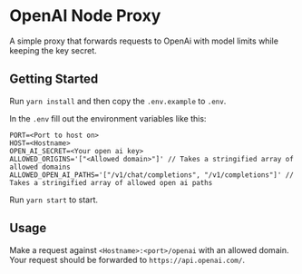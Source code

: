 # OpenAI Node Proxy

A simple proxy that forwards requests to OpenAi with model limits while keeping the key secret.

## Getting Started

Run `yarn install` and then copy the `.env.example` to `.env`.

In the `.env` fill out the environment variables like this:

```
PORT=<Port to host on>
HOST=<Hostname>
OPEN_AI_SECRET=<Your open ai key>
ALLOWED_ORIGINS='["<Allowed domain>"]' // Takes a stringified array of allowed domains
ALLOWED_OPEN_AI_PATHS='["/v1/chat/completions", "/v1/completions"]' // Takes a stringified array of allowed open ai paths
```

Run `yarn start` to start.

## Usage

Make a request against `<Hostname>:<port>/openai` with an allowed domain. Your request should be forwarded to `https://api.openai.com/`.
